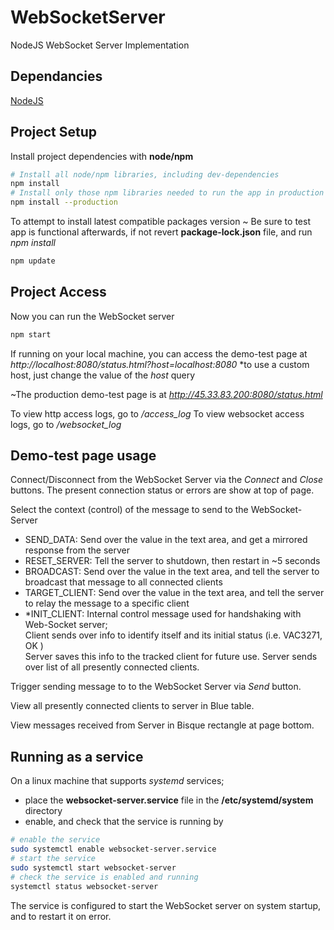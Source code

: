 # WebSocketServer
NodeJS WebSocket Server Implementation

## Dependancies
[NodeJS](https://nodejs.org/en/download/package-manager/) 

## Project Setup
Install project dependencies with **node/npm**
```bash
# Install all node/npm libraries, including dev-dependencies
npm install
# Install only those npm libraries needed to run the app in production
npm install --production
```

To attempt to install latest compatible packages version
~ Be sure to test app is functional afterwards, if not revert **package-lock.json** file, and run _npm install_
```bash
npm update
```

## Project Access

Now you can run the WebSocket server
```bash
npm start
```

If running on your local machine, you can access the demo-test page at
_http://localhost:8080/status.html?host=localhost:8080_
*to use a custom host, just change the value of the _host_ query 

~The production demo-test page is at
_http://45.33.83.200:8080/status.html_

To view http access logs, go to _/access_log_
To view websocket access logs, go to _/websocket_log_

## Demo-test page usage

Connect/Disconnect from the WebSocket Server via the _Connect_ and _Close_ buttons. 
The present connection status or errors are show at top of page.

Select the context (control) of the message to send to the WebSocket-Server  
- SEND_DATA: Send over the value in the text area, and get a mirrored response from the server  
- RESET_SERVER: Tell the server to shutdown, then restart in ~5 seconds  
- BROADCAST: Send over the value in the text area, and tell the server to broadcast that message to all connected clients  
- TARGET_CLIENT: Send over the value in the text area, and tell the server to relay the message to a specific client  
- *INIT_CLIENT: Internal control message used for handshaking with Web-Socket server;  
   Client sends over info to identify itself and its initial status (i.e. VAC3271, OK )  
   Server saves this info to the tracked client for future use. Server sends over list of all presently connected clients.
   
Trigger sending message to to the WebSocket Server via _Send_ button.

View all presently connected clients to server in Blue table.

View messages received from Server in Bisque rectangle at page bottom.

## Running as a service
On a linux machine that supports _systemd_ services;
- place the **websocket-server.service** file in the **/etc/systemd/system** directory
- enable, and check that the service is running by
```bash
# enable the service
sudo systemctl enable websocket-server.service
# start the service
sudo systemctl start websocket-server
# check the service is enabled and running
systemctl status websocket-server
```

The service is configured to start the WebSocket server on system startup, and to restart it on error.

